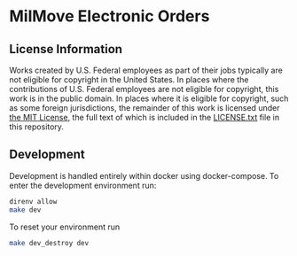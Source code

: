 # MilMove Electronic Orders

## License Information

Works created by U.S. Federal employees as part of their jobs typically are not eligible for copyright in the United
States. In places where the contributions of U.S. Federal employees are not eligible for copyright, this work is in
the public domain. In places where it is eligible for copyright, such as some foreign jurisdictions, the remainder of
this work is licensed under [the MIT License](https://opensource.org/licenses/MIT), the full text of which is included
in the [LICENSE.txt](./LICENSE.txt) file in this repository.

## Development

Development is handled entirely within docker using docker-compose. To enter the development environment run:

```sh
direnv allow
make dev
```

To reset your environment run

```sh
make dev_destroy dev
```
